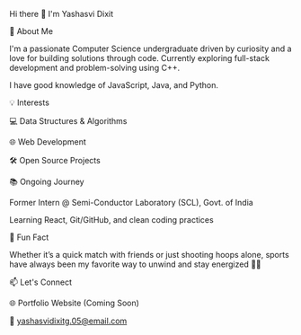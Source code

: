 Hi there 👋 I'm Yashasvi Dixit

🚀 About Me

I'm a passionate Computer Science undergraduate driven by curiosity and a love for building solutions through code. Currently exploring full-stack development and problem-solving using C++.

I have good knowledge of JavaScript, Java, and Python.

💡 Interests

💻 Data Structures & Algorithms

🌐 Web Development

🛠️ Open Source Projects

📚 Ongoing Journey

Former Intern @ Semi-Conductor Laboratory (SCL), Govt. of India

Learning React, Git/GitHub, and clean coding practices

🎯 Fun Fact

Whether it’s a quick match with friends or just shooting hoops alone, sports have always been my favorite way to unwind and stay energized 🏀✨

📫 Let's Connect

🌐 Portfolio Website (Coming Soon)

📩 yashasvidixitg.05@email.com
